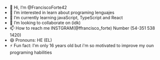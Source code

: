 - 👋 Hi, I’m @FranciscoForte42
- 👀 I’m interested in learn about programing lenguajes
- 🌱 I’m currently learning javaScript, TypeScript and React
- 💞️ I’m looking to collaborate on (idk)
- 📫 How to reach me INSTGRAM(@ffrancisco_forte) Number (54-351 538 1420)
- 😄 Pronouns: HE (EL)
- ⚡ Fun fact: I'm only 16 years old but i'm so motivated to improve my oun programing habilities 

<!---
FranciscoForte42/FranciscoForte42 is a ✨ special ✨ repository because its `README.md` (this file) appears on your GitHub profile.
You can click the Preview link to take a look at your changes.
--->
